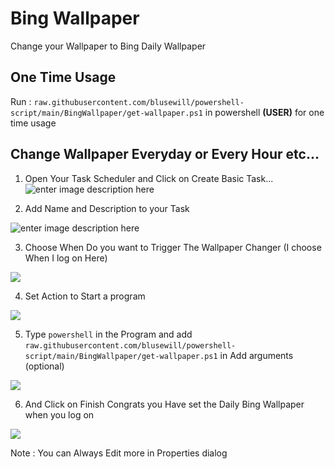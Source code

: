 ﻿# Bing Wallpaper
Change your Wallpaper to Bing Daily Wallpaper
## One Time Usage
Run :
``raw.githubusercontent.com/blusewill/powershell-script/main/BingWallpaper/get-wallpaper.ps1`` 
in powershell **(USER)** for one time usage

## Change Wallpaper Everyday or Every Hour etc...
1. Open Your Task Scheduler and Click on Create Basic Task...![enter image description here](https://i.imgur.com/pGJgCLo.png)

2. Add Name and Description to your Task

![enter image description here](https://i.imgur.com/oesGQHf.png)

3. Choose When Do you want to Trigger The Wallpaper Changer (I choose When I log on Here)

![](https://i.imgur.com/KUmwKJN.png)

4. Set Action to Start a program

![](https://i.imgur.com/PR4hRr6.png)

5. Type ``powershell`` in the Program and add ``raw.githubusercontent.com/blusewill/powershell-script/main/BingWallpaper/get-wallpaper.ps1`` in Add arguments (optional)

![](https://i.imgur.com/nJzwOgD.png)

6. And Click on Finish Congrats you Have set the Daily Bing Wallpaper when you log on

![](https://i.imgur.com/EyWiIWe.png)

Note : You can Always Edit more in Properties dialog

